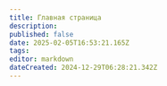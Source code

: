 ```yaml
---
title: Главная страница
description: 
published: false
date: 2025-02-05T16:53:21.165Z
tags: 
editor: markdown
dateCreated: 2024-12-29T06:28:21.342Z
---
```


<a></a>
